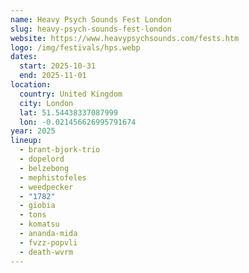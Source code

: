 ```yaml
---
name: Heavy Psych Sounds Fest London
slug: heavy-psych-sounds-fest-london
website: https://www.heavypsychsounds.com/fests.htm
logo: /img/festivals/hps.webp
dates:
  start: 2025-10-31
  end: 2025-11-01
location:
  country: United Kingdom
  city: London
  lat: 51.54438337087999
  lon: -0.021456626995791674
year: 2025
lineup:
  - brant-bjork-trio
  - dopelord
  - belzebong
  - mephistofeles
  - weedpecker
  - "1782"
  - giobia
  - tons
  - komatsu
  - ananda-mida
  - fvzz-popvli
  - death-wvrm
---
```

